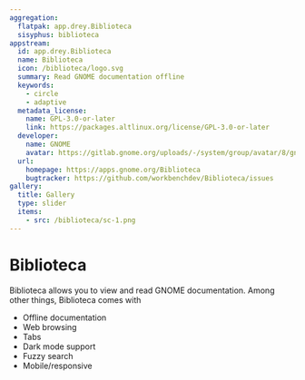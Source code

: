 ```yaml
---
aggregation:
  flatpak: app.drey.Biblioteca
  sisyphus: biblioteca
appstream:
  id: app.drey.Biblioteca
  name: Biblioteca
  icon: /biblioteca/logo.svg
  summary: Read GNOME documentation offline
  keywords:
    - circle
    - adaptive
  metadata_license:
    name: GPL-3.0-or-later
    link: https://packages.altlinux.org/license/GPL-3.0-or-later
  developer:
    name: GNOME
    avatar: https://gitlab.gnome.org/uploads/-/system/group/avatar/8/gnomelogo.png?width=48
  url:
    homepage: https://apps.gnome.org/Biblioteca
    bugtracker: https://github.com/workbenchdev/Biblioteca/issues
gallery:
  title: Gallery
  type: slider
  items:
    - src: /biblioteca/sc-1.png
---
```


# Biblioteca

Biblioteca allows you to view and read GNOME documentation. Among other things, Biblioteca comes with

- Offline documentation
- Web browsing
- Tabs
- Dark mode support
- Fuzzy search
- Mobile/responsive

<AGWGallery />

<!--@include: @en/apps/.parts/install/content-repo.md-->
<!--@include: @en/apps/.parts/install/content-flatpak.md-->
